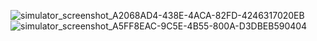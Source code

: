 ![simulator_screenshot_A2068AD4-438E-4ACA-82FD-4246317020EB](https://user-images.githubusercontent.com/37657822/160812509-4d909b60-ffdd-4c47-8dd3-b7fd4d6fb6c7.png)
![simulator_screenshot_A5FF8EAC-9C5E-4B55-800A-D3DBEB590404](https://user-images.githubusercontent.com/37657822/160812552-be5661fa-30ab-43d2-88e8-b7c88391ea4b.png)
